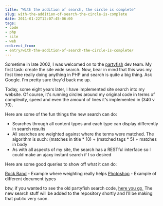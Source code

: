 ```yaml
---
title: "With the addition of search, the circle is complete"
slug: with-the-addition-of-search-the-circle-is-complete
date: 2011-01-22T12:07:45-06:00
tags:
- code
- php
- site
- web
redirect_from:
- entry/with-the-addition-of-search-the-circle-is-complete/
---
```

Sometime in late 2002, I was welcomed on to the [partyfish](http://partyfish.sf.net/) dev team. My first task: create the site wide search. Now, bear in mind that this was my first time really doing anything in PHP and search is quite a big thing. Ask Google. I'm pretty sure they'd back me up.

Today, some eight years later, I have implemented site search into my website. Of course, it's running circles around my original code in terms of complexity, speed and even the amount of lines it's implemented in (340 v 70).

Here are some of the fun things the new search can do:

- Searches through all content types and each type can display differently in search results
- All searches are weighted against where the terms were matched. The algorithm is such: (matches in title * 10) + (matched tags * 5) + matches in body
- As with all aspects of my site, the search has a RESTful interface so I could make an ajaxy instant search if I so desired

Here are some good queries to show off what it can do:

[Rock Band](http://dxprog.com/search/rock%20band/) - Example where weighting really helps
[Photoshop](http://dxprog.com/search/photoshop/) - Example of different document types

btw, if you wanted to see the old partyfish search code, [here you go.](http://dxprog.com/files/search.txt) The new search stuff will be added to the repository shortly and I'll be making that public very soon.

